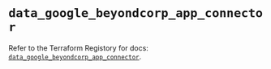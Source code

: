 # `data_google_beyondcorp_app_connector`

Refer to the Terraform Registory for docs: [`data_google_beyondcorp_app_connector`](https://www.terraform.io/docs/providers/google/d/beyondcorp_app_connector).
